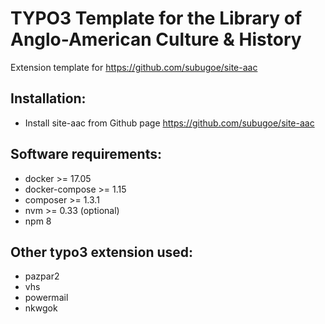 # TYPO3 Template for the Library of Anglo-American Culture & History

Extension template for https://github.com/subugoe/site-aac


## Installation:

* Install site-aac from Github page https://github.com/subugoe/site-aac


## Software requirements:
* docker >= 17.05
* docker-compose >= 1.15
* composer >= 1.3.1
* nvm >= 0.33 (optional)
* npm 8


## Other typo3 extension used:
* pazpar2
* vhs
* powermail
* nkwgok
